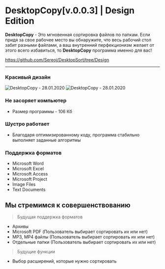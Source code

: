# DesktopCopy[v.0.0.3] | Design Edition


**DesktopCopy** - Это мгновенная сортировка файлов по папкам. Если придя за свое рабочее место вы обнаружите, что весь рабочий стол забит разными файлами, а ваш внутренний перфекционизм желает от этого всего избавиться, то **DesktopCopy** программа именно для вас!

https://github.com/Sereoj/DesktopSort/tree/Design

------------



### Красивый дизайн
![DesktopCopy - 28.01.2020](https://github.com/Sereoj/DesktopCopy1/blob/Design/src/img/Main.png?raw=true)
![DesktopCopy - 28.01.2020](https://github.com/Sereoj/DesktopCopy1/blob/Design/src/img/Settings.png?raw=true)


### Не засоряет компьютер

- Размер программы - 106 Кб

### Шустро работает

- Благодаря оптимизированному коду, программа стабильно выполняет заданные алгоритмы


### Поддержка форматов

- Microsoft Word
- Microsoft Excel
- Microsoft Access
- Microsoft Project
- Image Files		
- Text Documents

## Мы стремимся к совершенствованию

> Будущая поддержка форматов
- Архивы
- Microsoft PDF		(Пользователь выбирает сортировать их или нет)
- MP3, MP4 файлы 	(Пользователь выбирает сортировать их или нет)
- Отдельные папки 	(Пользователь выбирает сортировать их или нет)

> Будущие функции
- Выбор расширений, которые нужно сортировать
